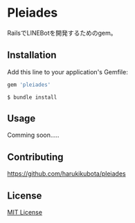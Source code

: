 # Pleiades

RailsでLINEBotを開発するためのgem。

## Installation

Add this line to your application's Gemfile:

```ruby
gem 'pleiades'
```
    $ bundle install

## Usage
Comming soon.....

## Contributing

https://github.com/harukikubota/pleiades

## License

[MIT License](https://opensource.org/licenses/MIT)
